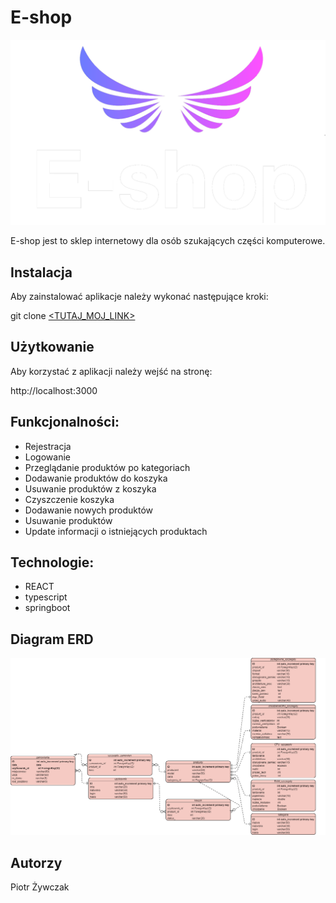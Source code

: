 # E-shop
![Logo Projektu](https://github.com/zywczak/WdPAI/blob/main/public/img/logo1.png)

E-shop jest to sklep internetowy dla osób szukających części komputerowe.


## Instalacja

Aby zainstalować aplikacje należy wykonać następujące kroki:

git clone [<TUTAJ_MOJ_LINK>](https://github.com/zywczak/Ishop)

## Użytkowanie

Aby korzystać z aplikacji należy wejść na stronę:

http://localhost:3000

## Funkcjonalności:
- Rejestracja
- Logowanie
- Przeglądanie produktów po kategoriach
- Dodawanie produktów do koszyka 
- Usuwanie produktów z koszyka
- Czyszczenie koszyka
- Dodawanie nowych produktów
- Usuwanie produktów
- Update informacji o istniejących produktach

## Technologie:
- REACT
- typescript
- springboot

## Diagram ERD
![Diagram_ERD](https://github.com/zywczak/WdPAI/blob/main/Diagram%20ERD.png)

## Autorzy
Piotr Żywczak
